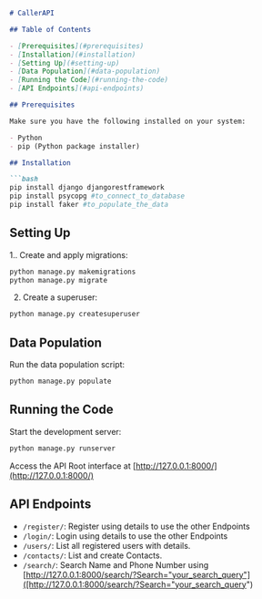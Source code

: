 ```markdown
# CallerAPI

## Table of Contents

- [Prerequisites](#prerequisites)
- [Installation](#installation)
- [Setting Up](#setting-up)
- [Data Population](#data-population)
- [Running the Code](#running-the-code)
- [API Endpoints](#api-endpoints)

## Prerequisites

Make sure you have the following installed on your system:

- Python
- pip (Python package installer)

## Installation

```bash
pip install django djangorestframework
pip install psycopg #to_connect_to_database
pip install faker #to_populate_the_data 
```

## Setting Up

1.. Create and apply migrations:

```bash
python manage.py makemigrations
python manage.py migrate
```

2. Create a superuser:

```bash
python manage.py createsuperuser
```

## Data Population

Run the data population script:

```bash
python manage.py populate
```

## Running the Code

Start the development server:

```bash
python manage.py runserver
```

Access the API Root interface at [http://127.0.0.1:8000/](http://127.0.0.1:8000/)


## API Endpoints

- `/register/`: Register using details to use the other Endpoints
- `/login/`: Login using details to use the other Endpoints
- `/users/`: List all registered users with details.
- `/contacts/`: List and create Contacts.
- `/search/`: Search Name and Phone Number using [http://127.0.0.1:8000/search/?Search="your_search_query"]([http://127.0.0.1:8000/search/?Search="your_search_query")

```